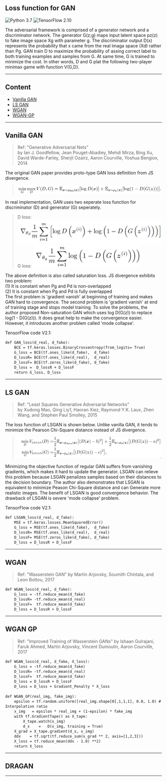 ## Loss function for GAN 
![Python 3.7](https://img.shields.io/badge/python-3.7-green.svg?style=plastic)
![TensorFlow 2.10](https://img.shields.io/badge/tensorflow-2.10-green.svg?style=plastic) 
  
The adversarial framework is comprised of a generator network and a discriminator network.
The generator G(z;g) maps input latent space pz(z) to fake image space Xg with parameter g. 
The discriminator output D(x) represents the probability that x came from the real imaga space (Xd)
rather than Pg. GAN train D to maximize the probability of assing correct label to both training examples and samples from G.
At same time, G is trained to minimize the cost. In other words, D and G plat the following two-player minimax game with function V(G,D).  

----  
## Content 
* [Vanilla GAN](https://github.com/RyanWu2233/SAGAN_CelebA/blob/master/Losses.md#vanilla-gan)  
* [LS GAN](https://github.com/RyanWu2233/SAGAN_CelebA/blob/master/Losses.md#ls-gan)  
* [WGAN](https://github.com/RyanWu2233/SAGAN_CelebA/blob/master/Losses.md#wgan)  
* [WGAN-GP](https://github.com/RyanWu2233/SAGAN_CelebA/blob/master/Losses.md#wgan-gp)  



----  
## Vanilla GAN  
> Ref: "Generative Adversarial Nets"  
> by Ian J. Goodfellow, Jean Pouget-Abadiey, Mehdi Mirza, Bing Xu, David Warde-Farley, Sherjil Ozairz, Aaron Courville, Yoshua Bengiox, 2014  

The original GAN paper provides proto-type GAN loss definition from JS divergence.  
> ![GAN_loss_eq1](./Images/Loss_eq1.png)  

In real implementation, GAN uses two seperate loss function for discriminator (D) and generator (G) seperately.  
> D loss: ![GAN_loss_eq2](./Images/Loss_eq2.jpg)  
> G loss: ![GAN_loss_eq3](./Images/Loss_eq3.jpg)  

The above definition is also called saturation loss. JS divergence exhibits two problem:  
(1) It is constant when Pg and Pd is non-overlapped  
(2) It is constant when Pg and Pd is fully overlapped  
The first problem is 'gradient vanish' at beginning of training and makes GAN hard to convergence. The second problem is 'gradient vanish' at end of training stage and stops model training. To solve the problems, the author proposed Non-saturation GAN which uses log D(G(z)) to replace log(1 - D(G(z))). It does great help to make the convergence easier. However, it introduces another problem called 'mode collapse'.  

TensorFlow code V2.1: 
``` TensorFlow
def GAN_loss(d_real, d_fake):   
    BCE = tf.keras.losses.BinaryCrossentropy(from_logits= True)  
    G_loss = BCE(tf.ones_like(d_fake),  d_fake)  
    D_lossR= BCE(tf.ones_like(d_real),  d_real)  
    D_lossF= BCE(tf.zeros_like(d_fake), d_fake)  
    D_loss =  D_lossR + D_lossF  
    return G_loss, D_loss  
```
----  
## LS GAN  
> Ref: "Least Squares Generative Adversarial Networks"  
> by Xudong Mao, Qing Liy1, Haoran Xiez, Raymond Y.K. Laux, Zhen Wang, and Stephen Paul Smolley, 2015  

The loss function of LSGAN is shown below. Unlike vanilla GAN, it tends to minimize the Pearson Chi-Square distance instead of JS divergence.
> ![GAN_loss_eq2](./Images/Loss_eq4.jpg)  

Minimizing the objective function of regular GAN suffers from vanishing gradients, which makes it hard to update the generator. 
LSGAN can relieve this problem because LSGAN penalizes samples based on their distances to the decision boundary. 
The author also demonstrates that LSGAN is equivalent to minimize Peason Chi-Square distance and can Generate more realistic images.
The benefit of LSGAN is good convergence behavior. The drawback of LSGAN is severe 'mode collapse' problem.

TensorFlow code V2.1: 
``` TensorFlow
def LSGAN_loss(d_real, d_fake):   
    MSE = tf.keras.losses.MeanSquaredError()
    G_loss = MSE(tf.ones_like(d_fake),  d_fake)
    D_lossR= MSE(tf.ones_like(d_real),  d_real)
    D_lossF= MSE(tf.zeros_like(d_fake), d_fake) 
    D_loss = D_lossR + D_lossF
```

----  
## WGAN  
> Ref: "Wasserstein GAN" 
> by Martin Arjovsky, Soumith Chintala, and Leon Bottou, 2017  


``` TensorFlow
def WGAN_loss(d_real, d_fake):   
    G_loss = -tf.reduce_mean(d_fake)
    D_lossR= -tf.reduce_mean(d_real)
    D_lossF=  tf.reduce_mean(d_fake)
    D_loss = D_lossR + D_lossF
```

----
## WGAN GP
> Ref: "Improved Training of Wasserstein GANs"
> by Ishaan Gulrajani, Faruk Ahmed, Martin Arjovsky, Vincent Dumoulin, Aaron Courville, 2017  




``` TensorFlow
def WGAN_loss(d_real, d_fake, X_loss):   
    G_loss = -tf.reduce_mean(d_fake)
    D_lossR= -tf.reduce_mean(d_real)
    D_lossF=  tf.reduce_mean(d_fake)
    D_loss = D_lossR + D_lossF
    D_loss = D_loss + Gradient_Penalty * X_loss
    
def WGAN_GP(real_img, fake_img):
    epsilon = tf.random.uniform([real_img.shape[0],1,1,1], 0.0, 1.0) # Interpolation ratio
    x_img   = epsilon * real_img + (1-epsilon) * fake_img
    with tf.GradientTape() as X_tape:
        X_tape.watch(x_img)
        d_x    =   D(x_img, training = True)
    X_grad = X_tape.gradient(d_x, x_img)
    ddx    = tf.sqrt(tf.reduce_sum(x_grad ** 2, axis=[1,2,3]))
    X_loss = tf.reduce_mean(ddx - 1.0) **2)
    return X_loss
```

----
## DRAGAN  


----
## 





